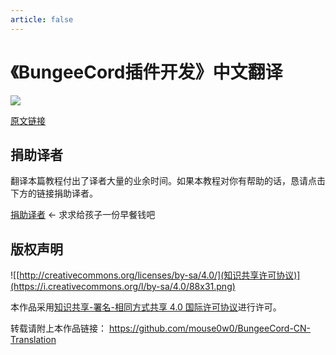 ```yaml
---
article: false
---
```

# 《BungeeCord插件开发》中文翻译

![](https://img.shields.io/badge/license-CC--BY--SA--4.0-green)

[原文链接](https://www.spigotmc.org/wiki/bungeecord-plugin-development/)

## 捐助译者
翻译本篇教程付出了译者大量的业余时间。如果本教程对你有帮助的话，恳请点击下方的链接捐助译者。

[捐助译者](https://afdian.net/@mouse) ← 求求给孩子一份早餐钱吧

## 版权声明
![[http://creativecommons.org/licenses/by-sa/4.0/](知识共享许可协议)](https://i.creativecommons.org/l/by-sa/4.0/88x31.png)

本作品采用[知识共享-署名-相同方式共享 4.0 国际许可协议](http://creativecommons.org/licenses/by-sa/4.0/)进行许可。

转载请附上本作品链接： https://github.com/mouse0w0/BungeeCord-CN-Translation
